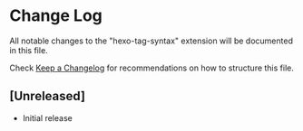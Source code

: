 # Change Log

All notable changes to the "hexo-tag-syntax" extension will be documented in this file.

Check [Keep a Changelog](http://keepachangelog.com/) for recommendations on how to structure this file.

## [Unreleased]

- Initial release